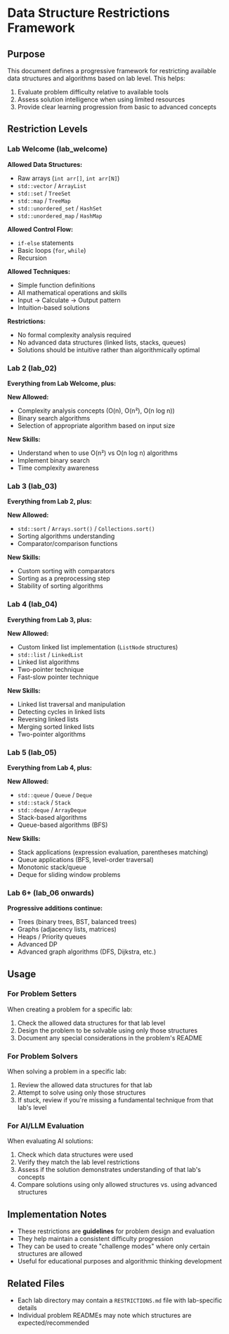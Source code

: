 # Data Structure Restrictions Framework

## Purpose

This document defines a progressive framework for restricting available data structures and algorithms based on lab level. This helps:

1. Evaluate problem difficulty relative to available tools
2. Assess solution intelligence when using limited resources
3. Provide clear learning progression from basic to advanced concepts

## Restriction Levels

### Lab Welcome (lab_welcome)

**Allowed Data Structures:**
- Raw arrays (`int arr[]`, `int arr[N]`)
- `std::vector` / `ArrayList`
- `std::set` / `TreeSet`
- `std::map` / `TreeMap`
- `std::unordered_set` / `HashSet`
- `std::unordered_map` / `HashMap`

**Allowed Control Flow:**
- `if-else` statements
- Basic loops (`for`, `while`)
- Recursion

**Allowed Techniques:**
- Simple function definitions
- All mathematical operations and skills
- Input → Calculate → Output pattern
- Intuition-based solutions

**Restrictions:**
- No formal complexity analysis required
- No advanced data structures (linked lists, stacks, queues)
- Solutions should be intuitive rather than algorithmically optimal

### Lab 2 (lab_02)

**Everything from Lab Welcome, plus:**

**New Allowed:**
- Complexity analysis concepts (O(n), O(n²), O(n log n))
- Binary search algorithms
- Selection of appropriate algorithm based on input size

**New Skills:**
- Understand when to use O(n²) vs O(n log n) algorithms
- Implement binary search
- Time complexity awareness

### Lab 3 (lab_03)

**Everything from Lab 2, plus:**

**New Allowed:**
- `std::sort` / `Arrays.sort()` / `Collections.sort()`
- Sorting algorithms understanding
- Comparator/comparison functions

**New Skills:**
- Custom sorting with comparators
- Sorting as a preprocessing step
- Stability of sorting algorithms

### Lab 4 (lab_04)

**Everything from Lab 3, plus:**

**New Allowed:**
- Custom linked list implementation (`ListNode` structures)
- `std::list` / `LinkedList`
- Linked list algorithms
- Two-pointer technique
- Fast-slow pointer technique

**New Skills:**
- Linked list traversal and manipulation
- Detecting cycles in linked lists
- Reversing linked lists
- Merging sorted linked lists
- Two-pointer algorithms

### Lab 5 (lab_05)

**Everything from Lab 4, plus:**

**New Allowed:**
- `std::queue` / `Queue` / `Deque`
- `std::stack` / `Stack`
- `std::deque` / `ArrayDeque`
- Stack-based algorithms
- Queue-based algorithms (BFS)

**New Skills:**
- Stack applications (expression evaluation, parentheses matching)
- Queue applications (BFS, level-order traversal)
- Monotonic stack/queue
- Deque for sliding window problems

### Lab 6+ (lab_06 onwards)

**Progressive additions continue:**
- Trees (binary trees, BST, balanced trees)
- Graphs (adjacency lists, matrices)
- Heaps / Priority queues
- Advanced DP
- Advanced graph algorithms (DFS, Dijkstra, etc.)

## Usage

### For Problem Setters

When creating a problem for a specific lab:
1. Check the allowed data structures for that lab level
2. Design the problem to be solvable using only those structures
3. Document any special considerations in the problem's README

### For Problem Solvers

When solving a problem in a specific lab:
1. Review the allowed data structures for that lab
2. Attempt to solve using only those structures
3. If stuck, review if you're missing a fundamental technique from that lab's level

### For AI/LLM Evaluation

When evaluating AI solutions:
1. Check which data structures were used
2. Verify they match the lab level restrictions
3. Assess if the solution demonstrates understanding of that lab's concepts
4. Compare solutions using only allowed structures vs. using advanced structures

## Implementation Notes

- These restrictions are **guidelines** for problem design and evaluation
- They help maintain a consistent difficulty progression
- They can be used to create "challenge modes" where only certain structures are allowed
- Useful for educational purposes and algorithmic thinking development

## Related Files

- Each lab directory may contain a `RESTRICTIONS.md` file with lab-specific details
- Individual problem READMEs may note which structures are expected/recommended
